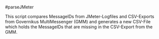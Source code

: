 #parseJMeter

This script compares MessageIDs from JMeter-Logfiles and CSV-Exports from Governikus MultiMessenger (GMM) and generates a new CSV-File which holds the MessageIDs that are missing in the CSV-Export from the GMM.